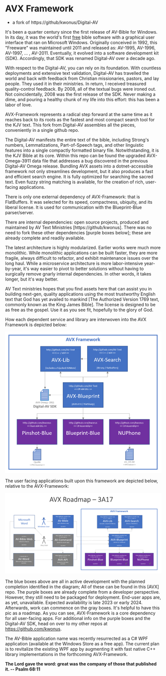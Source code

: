 # AVX Framework

- a fork of https://github/kwonus/Digital-AV

It's been a quarter century since the first release of AV-Bible for Windows. In its day, it was the world's first <u>free</u> bible software with a graphical user interface that ran on Microsoft Windows. Originally conceived in 1992, this "Freeware" was maintained until 2011 and released as: AV-1995, AV-1996, AV-1997, ... , AV-2011. Eventually, it evolved into a software development kit (SDK). Accordingly, that SDK was renamed Digital-AV over a decade ago.

With respect to the Digital-AV, you can rely on its foundation. With countless deployments and extensive text validation, Digital-AV has travelled the world and back with feedback from Christian missionaries, pastors, and lay people. They used it in their ministries. In return, I received treasured quality-control feedback. By 2008, all of the textual bugs were ironed out. Not coincidentally, 2008 was the first release of the SDK. Never making a dime, and pouring a healthy chunk of my life into this effort: this has been a labor of love.

AVX-Framework represents a radical step forward at the same time as it reaches back to its roots as the fastest and most compact search tool for the KJV text. This fork from Digital-AV assembles all the pieces, conveniently in a single github repo.

The Digital-AV manifests the entire text of the bible, including Strong's numbers, Lemmatizations, Part-of-Speech tags, and other linguistic features into a single compactly formatted binary file. Notwithstanding, it is the KJV Bible at its core. Within this repo can be found the upgraded AVX-Omega-3911 data file that addresses a bug discovered in the previous Digital-AV Omega release. Bundling AVX assets into a dotnet-accessible framework not only streamlines development, but it also produces a fast and efficient search engine. It is fully optimized for searching the sacred text. Even fuzzy string matching is available, for the creation of rich, user-facing applications.

There is only one external dependency of AVX-Framework: that is FlatBuffers. It was selected for its speed, compactness, ubiquity, and its liberal license. It is used for communication with the Blueprint-Blue parser/server.

There are internal dependencies: open source projects, produced and maintained by AV Text Ministries [https://github/kwonus]. There was no need to fork these other dependencies [purple boxes below]; these are already complete and readily available. 

The latest architecture is highly modularized. Earlier works were much more monolithic. While monolithic applications can be built faster, they are more fragile, always difficult to refactor, and exhibit maintenance issues over the long haul. While a microservice architecture is more labor-intensive year-by-year, it's way easier to pivot to better solutions without having to surgically remove gnarly internal dependencies. In other words, it takes longer, but it's way better.

AV Text ministries hopes that you find assets here that can assist you in building next-gen, quality applications using the most trustworthy English text that God has yet availed to mankind [The Authorized Version 1769 text, commonly known as the King James Bible]. The license is designed to be as free as the gospel. Use it as you see fit, hopefully to the glory of God.

How each dependent service and library are interwoven into the AVX Framework is depicted below:

![](AVXSearch/AVX-Framework.png)

The user facing applications built upon this framework are depicted below, relative to the AVX-Framework:

![](AVXSearch/AVX-Roadmap.png)

The blue boxes above are all in active development with the planned completion identified in the diagram; All of these can be found in this [AVX] repo. The purple boxes are already complete from a developer perspective. However, they still need to be packaged for deployment.  End-user apps are, as yet, unavailable. Expected availability is late 2023 or early 2024. Afterwards, work can commence on the gray boxes.  It's helpful to have this pic as a roadmap. As you can see, AVX-Framework is a core dependency for all user-facing apps. For additional info on the purple boxes and the Digital-AV SDK, head on over to my other repos at  https://github.com/kwonus.

The AV-Bible application name was recently resurrected as a C# WPF application (available at the Windows Store as a free app). The current plan is to revitalize the existing WPF app by augmenting it with fast native C++ library implementations in the forthcoming AVX-Framework.

**The Lord gave the word: great was the company of those that published it. -- Psalm 68:11**
